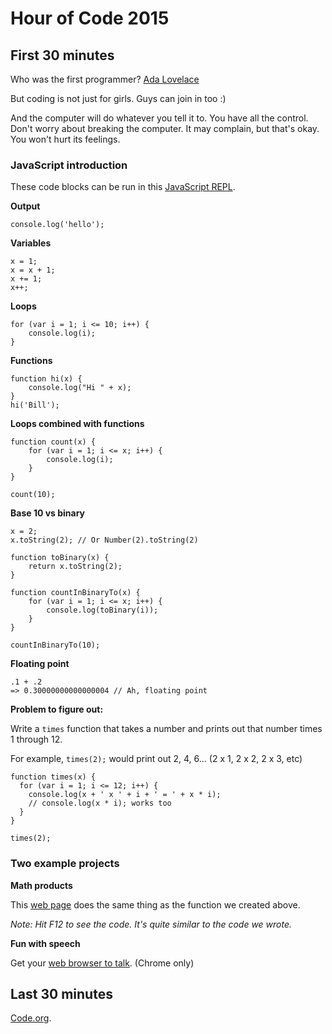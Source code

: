 # Hour of Code 2015

## First 30 minutes
Who was the first programmer?
    [Ada Lovelace](https://en.wikipedia.org/wiki/Ada_Lovelace)
    
But coding is not just for girls. Guys can join in too :)

And the computer will do whatever you tell it to. You have all the control. Don't worry about breaking the computer. It may complain, but that's okay. You won't hurt its feelings.

### JavaScript introduction

These code blocks can be run in this [JavaScript REPL](https://repl.it/languages/javascript).

**Output**

    console.log('hello');
    
**Variables**

    x = 1;
	x = x + 1;
    x += 1;
    x++;
    
**Loops**

    for (var i = 1; i <= 10; i++) {
        console.log(i);
    }
    
**Functions**

    function hi(x) {
        console.log("Hi " + x);        
    }
	hi('Bill');
    
**Loops combined with functions**

    function count(x) {
        for (var i = 1; i <= x; i++) {
            console.log(i);
        }
    }

	count(10);

**Base 10 vs binary**

    x = 2;
    x.toString(2); // Or Number(2).toString(2)
    
	function toBinary(x) {
        return x.toString(2);
    }
    
    function countInBinaryTo(x) {
        for (var i = 1; i <= x; i++) {
            console.log(toBinary(i));
        }
    }

	countInBinaryTo(10);
    
**Floating point**
    
	.1 + .2
	=> 0.30000000000000004 // Ah, floating point

**Problem to figure out:**

Write a `times` function that takes a number and prints out that number times 1 through 12.

For example, `times(2);` would print out 2, 4, 6... (2 x 1, 2 x 2, 2 x 3, etc)

    function times(x) {
      for (var i = 1; i <= 12; i++) {
        console.log(x + ' x ' + i + ' = ' + x * i);
        // console.log(x * i); works too
      }
    }

    times(2);

### Two example projects

**Math products**

This [web page](http://jaden.github.io/hoc-2015/math/index.html) does the same thing as the function we created above.

*Note: Hit F12 to see the code. It's quite similar to the code we wrote.*

**Fun with speech**

Get your [web browser to talk](http://jaden.github.io/hoc-2015/speech/index.html). (Chrome only)

## Last 30 minutes

[Code.org](https://code.org/learn).